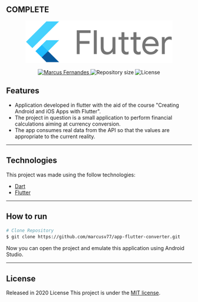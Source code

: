 ## COMPLETE

<p align="center">
   <img src="./print/Flutter.png" alt="Flutter" width="400"/>
</p>

<p align="center">	
   <a href="https://www.linkedin.com/in/marcusvsfernandes/">
      <img alt="Marcus Fernandes" src="https://img.shields.io/badge/Marcus-blue?style=flat&logo=linkedin&labelColor=blue" />
   </a>
  <img alt="Repository size" src="https://img.shields.io/github/repo-size/marcusv77/app-flutter-converter?color=blue&label=Repo%20size">
  <img alt="License" src="https://img.shields.io/badge/license-MIT-blue">
</p>


## Features

* Application developed in flutter with the aid of the course "Creating Android and iOS Apps with Flutter".
* The project in question is a small application to perform financial calculations aiming at currency conversion. 
* The app consumes real data from the API so that the values ​​are appropriate to the current reality.

---

## Technologies
This project was made using the follow technologies:

* [Dart](https://dart.dev/)      
* [Flutter](https://flutter.dev/)       

---

## How to run
```bash
# Clone Repository
$ git clone https://github.com/marcusv77/app-flutter-converter.git
```
Now you can open the project and emulate this application using Android Studio.

---

## License

Released in 2020 License
This project is under the [MIT license](./LICENSE).
